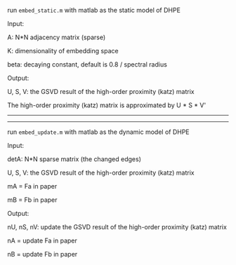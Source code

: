 run `embed_static.m` with matlab as the static model of DHPE

Input:

A: N*N adjacency matrix (sparse)

K: dimensionality of embedding space

beta: decaying constant, default is 0.8 / spectral radius

Output:

U, S, V: the GSVD result of the high-order proximity (katz) matrix

The high-order proximity (katz) matrix is approximated by U * S * V'

--------------------------------------------------------------------------------------------------------------
--------------------------------------------------------------------------------------------------------------

run `embed_update.m` with matlab as the dynamic model of DHPE

Input:

detA: N*N sparse matrix (the changed edges)

U, S, V: the GSVD result of the high-order proximity (katz) matrix

mA = Fa in paper 

mB = Fb in paper

Output:

nU, nS, nV: update the GSVD result of the high-order proximity (katz) matrix

nA = update Fa in paper

nB = update Fb in paper


